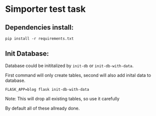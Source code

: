 # Simporter test task

## Dependencies install:

```pip install -r requirements.txt```

## Init Database:
Database could be inititalized by ``init-db`` or ``init-db-with-data``.

First command will only create tables, second will also add inital data to database.

```FLASK_APP=blog flask init-db-with-data```

Note: This will drop all existing tables, so use it carefully

By default all of these allready done.


